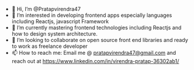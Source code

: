 - 👋 Hi, I’m @Pratapvirendra47
- 👀 I’m interested in developing frontend apps especially languages including Reactjs, javascript Framework
- 🌱 I’m currently mastering frontend technologies including Reactjs and how to design system architecture.
- 💞️ I’m looking to collaborate on open source front end libraries and ready to work as freelance developer
- 📫 How to reach me: Email me @ pratapvirendra47@gmail.com and reach out at https://www.linkedin.com/in/virendra-pratap-36302ab1/

<!---
Pratapvirendra47/Pratapvirendra47 is a ✨ special ✨ repository because its `README.md` (this file) appears on your GitHub profile.
You can click the Preview link to take a look at your changes.
--->
